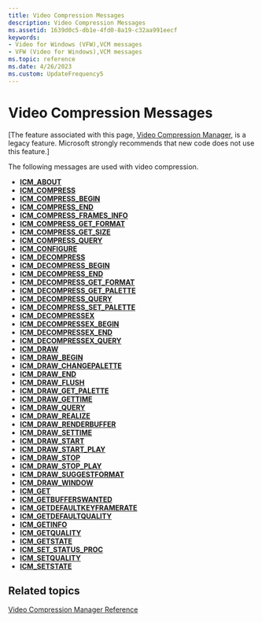 ```yaml
---
title: Video Compression Messages
description: Video Compression Messages
ms.assetid: 1639d0c5-db1e-4fd0-8a19-c32aa991eecf
keywords:
- Video for Windows (VFW),VCM messages
- VFW (Video for Windows),VCM messages
ms.topic: reference
ms.date: 4/26/2023
ms.custom: UpdateFrequency5
---
```


# Video Compression Messages

\[The feature associated with this page, [Video Compression Manager](/windows/win32/multimedia/video-compression-manager), is a legacy feature. Microsoft strongly recommends that new code does not use this feature.\]

The following messages are used with video compression.

-   [**ICM\_ABOUT**](icm-about.md)
-   [**ICM\_COMPRESS**](icm-compress.md)
-   [**ICM\_COMPRESS\_BEGIN**](icm-compress-begin.md)
-   [**ICM\_COMPRESS\_END**](icm-compress-end.md)
-   [**ICM\_COMPRESS\_FRAMES\_INFO**](icm-compress-frames-info.md)
-   [**ICM\_COMPRESS\_GET\_FORMAT**](icm-compress-get-format.md)
-   [**ICM\_COMPRESS\_GET\_SIZE**](icm-compress-get-size.md)
-   [**ICM\_COMPRESS\_QUERY**](icm-compress-query.md)
-   [**ICM\_CONFIGURE**](icm-configure.md)
-   [**ICM\_DECOMPRESS**](icm-decompress.md)
-   [**ICM\_DECOMPRESS\_BEGIN**](icm-decompress-begin.md)
-   [**ICM\_DECOMPRESS\_END**](icm-decompress-end.md)
-   [**ICM\_DECOMPRESS\_GET\_FORMAT**](icm-decompress-get-format.md)
-   [**ICM\_DECOMPRESS\_GET\_PALETTE**](icm-decompress-get-palette.md)
-   [**ICM\_DECOMPRESS\_QUERY**](icm-decompress-query.md)
-   [**ICM\_DECOMPRESS\_SET\_PALETTE**](icm-decompress-set-palette.md)
-   [**ICM\_DECOMPRESSEX**](icm-decompressex.md)
-   [**ICM\_DECOMPRESSEX\_BEGIN**](icm-decompressex-begin.md)
-   [**ICM\_DECOMPRESSEX\_END**](icm-decompressex-end.md)
-   [**ICM\_DECOMPRESSEX\_QUERY**](icm-decompressex-query.md)
-   [**ICM\_DRAW**](icm-draw.md)
-   [**ICM\_DRAW\_BEGIN**](icm-draw-begin.md)
-   [**ICM\_DRAW\_CHANGEPALETTE**](icm-draw-changepalette.md)
-   [**ICM\_DRAW\_END**](icm-draw-end.md)
-   [**ICM\_DRAW\_FLUSH**](icm-draw-flush.md)
-   [**ICM\_DRAW\_GET\_PALETTE**](icm-draw-get-palette.md)
-   [**ICM\_DRAW\_GETTIME**](icm-draw-gettime.md)
-   [**ICM\_DRAW\_QUERY**](icm-draw-query.md)
-   [**ICM\_DRAW\_REALIZE**](icm-draw-realize.md)
-   [**ICM\_DRAW\_RENDERBUFFER**](icm-draw-renderbuffer.md)
-   [**ICM\_DRAW\_SETTIME**](icm-draw-settime.md)
-   [**ICM\_DRAW\_START**](icm-draw-start.md)
-   [**ICM\_DRAW\_START\_PLAY**](icm-draw-start-play.md)
-   [**ICM\_DRAW\_STOP**](icm-draw-stop.md)
-   [**ICM\_DRAW\_STOP\_PLAY**](icm-draw-stop-play.md)
-   [**ICM\_DRAW\_SUGGESTFORMAT**](icm-draw-suggestformat.md)
-   [**ICM\_DRAW\_WINDOW**](icm-draw-window.md)
-   [**ICM\_GET**](icm-get.md)
-   [**ICM\_GETBUFFERSWANTED**](icm-getbufferswanted.md)
-   [**ICM\_GETDEFAULTKEYFRAMERATE**](icm-getdefaultkeyframerate.md)
-   [**ICM\_GETDEFAULTQUALITY**](icm-getdefaultquality.md)
-   [**ICM\_GETINFO**](icm-getinfo.md)
-   [**ICM\_GETQUALITY**](icm-getquality.md)
-   [**ICM\_GETSTATE**](icm-getstate.md)
-   [**ICM\_SET\_STATUS\_PROC**](icm-set-status-proc.md)
-   [**ICM\_SETQUALITY**](icm-setquality.md)
-   [**ICM\_SETSTATE**](icm-setstate.md)

## Related topics

<dl> <dt>

[Video Compression Manager Reference](video-compression-manager-reference.md)
</dt> </dl>

 

 




